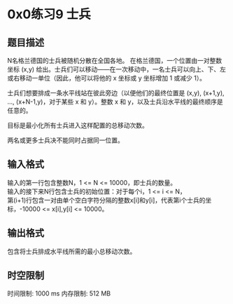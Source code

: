# 0x0练习9 士兵

## 题目描述

N名格兰德国的士兵被随机分散在全国各地。
在格兰德国，一个位置由一对整数坐标 (x,y) 给出。士兵们可以移动——在一次移动中，一名士兵可以向上、下、左或右移动一单位（因此，他可以将他的 x 坐标或 y 坐标增加 1 或减少 1）。

士兵们想要排成一条水平线站在彼此旁边（以便他们的最终位置是 (x,y), (x+1,y), ..., (x+N-1,y)，对于某些 x 和 y）。整数 x 和 y，以及士兵沿水平线的最终顺序是任意的。

目标是最小化所有士兵进入这样配置的总移动次数。

两名或更多士兵决不能同时占据同一位置。

## 输入格式

输入的第一行包含整数N，1 <= N <= 10000，即士兵的数量。      
输入的接下来N行包含士兵的初始位置：对于每个i，1 <= i <= N，     
第(i+1)行包含一对由单个空白字符分隔的整数x[i]和y[i]，代表第i个士兵的坐标，-10000 <= x[i],y[i] <= 10000。 

## 输出格式

包含将士兵排成水平线所需的最小总移动次数。

## 时空限制

时间限制: 1000 ms
内存限制: 512 MB
